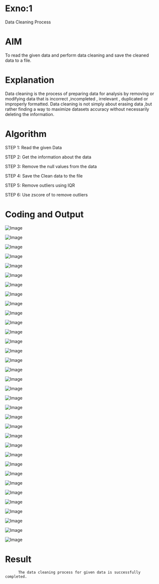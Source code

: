 # Exno:1
Data Cleaning Process

# AIM
To read the given data and perform data cleaning and save the cleaned data to a file.

# Explanation
Data cleaning is the process of preparing data for analysis by removing or modifying data that is incorrect ,incompleted , irrelevant , duplicated or improperly formatted. Data cleaning is not simply about erasing data ,but rather finding a way to maximize datasets accuracy without necessarily deleting the information.

# Algorithm
STEP 1: Read the given Data

STEP 2: Get the information about the data

STEP 3: Remove the null values from the data

STEP 4: Save the Clean data to the file

STEP 5: Remove outliers using IQR

STEP 6: Use zscore of to remove outliers

# Coding and Output
![Image](https://github.com/user-attachments/assets/45e3f8aa-20c8-4260-add0-f52b223db17a)

![Image](https://github.com/user-attachments/assets/7847ef54-5a84-4b37-b1f5-264c15a1268a)

![Image](https://github.com/user-attachments/assets/9eb3d0a6-03b4-4a89-99b4-a8428f1923f6)

![Image](https://github.com/user-attachments/assets/caa30203-732f-46dd-ba0c-a507bb36b360)

![Image](https://github.com/user-attachments/assets/78c0048f-9547-4f4f-9004-a23c8d6b2e0a)

![Image](https://github.com/user-attachments/assets/ea9d5b7e-bb47-4c62-b654-9bf015621db7)

![Image](https://github.com/user-attachments/assets/7b38f544-517d-49e2-8fe3-02c1a0faaa94)

![Image](https://github.com/user-attachments/assets/c90b7ab0-ecc9-42cd-8cda-513b30e23d78)

![Image](https://github.com/user-attachments/assets/e9115234-f104-435b-b18e-c2c852b94967)

![Image](https://github.com/user-attachments/assets/4d944fd4-032f-4ddb-9352-378490c3c618)

![Image](https://github.com/user-attachments/assets/f782b098-5db3-458f-8422-369828d3e6f7)

![Image](https://github.com/user-attachments/assets/fd3e7b16-d0f7-4351-9c53-b28c200d696e)

![Image](https://github.com/user-attachments/assets/4656d520-0468-4c31-ab7e-f0a80d66d281)

![Image](https://github.com/user-attachments/assets/2f8b1c6d-1485-4470-964f-09728c7a3814)

![Image](https://github.com/user-attachments/assets/23c5ce13-4f7b-4b9f-8258-d7953f7d6b94)

![Image](https://github.com/user-attachments/assets/0ffb4169-9c48-418a-8c68-35d593008545)

![Image](https://github.com/user-attachments/assets/115dc123-a4a3-4189-9285-413efc21dd04)

![Image](https://github.com/user-attachments/assets/68136fb9-0d72-4dd7-bfd0-14d4554a9052)

![Image](https://github.com/user-attachments/assets/923d77b1-6dad-43a0-8f56-f06022bfebda)

![Image](https://github.com/user-attachments/assets/fdffde99-eb9c-42cf-a2b1-973bc9cea1b8)

![Image](https://github.com/user-attachments/assets/94ac6129-89a9-4de8-ae26-b23beb1862fd)

![Image](https://github.com/user-attachments/assets/15b7686a-14ed-425f-8fcf-4e8d7c5a63c7)

![Image](https://github.com/user-attachments/assets/0dee55b0-7aa3-4657-b042-41233bdd7b63)

![Image](https://github.com/user-attachments/assets/38203029-3b13-4087-96f1-2692053eaa7e)

![Image](https://github.com/user-attachments/assets/d0ddcb1c-e4d8-4b82-9115-c4d5e7c67f11)

![Image](https://github.com/user-attachments/assets/7abd6b36-58ab-433b-aaca-17d6f5caeea8)

![Image](https://github.com/user-attachments/assets/2bcbd45b-02d8-40be-be6a-55e366526515)

![Image](https://github.com/user-attachments/assets/73c16ba1-c420-4c55-bfb7-4eafaa25e63d)

![Image](https://github.com/user-attachments/assets/f96e9d09-5bba-4b67-9ee1-891f9da2c91c)

![Image](https://github.com/user-attachments/assets/8a0b9452-cfa7-4c9c-8585-64d99464e203)

![Image](https://github.com/user-attachments/assets/8b244aa4-58c4-4220-b542-ecac77c51e3b)

![Image](https://github.com/user-attachments/assets/2dcef44e-0bbe-4ea8-a4c9-0e6e6a188025)

![Image](https://github.com/user-attachments/assets/4582f342-d188-483c-abed-bf96955de867)

![Image](https://github.com/user-attachments/assets/6c149623-a684-4482-b184-5b6e898051b1)
# Result
          The data cleaning process for given data is successfully completed.
